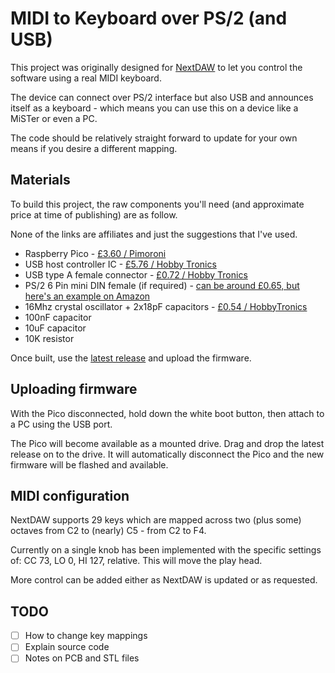 # MIDI to Keyboard over PS/2 (and USB)

This project was originally designed for [NextDAW](http://nextdaw.biasillo.com/) to let you control the software using a real MIDI keyboard.

The device can connect over PS/2 interface but also USB and announces itself as a keyboard - which means you can use this on a device like a MiSTer or even a PC.

The code should be relatively straight forward to update for your own means if you desire a different mapping.

## Materials

To build this project, the raw components you'll need (and approximate price at time of publishing) are as follow.

None of the links are affiliates and just the suggestions that I've used.

- Raspberry Pico - [£3.60 / Pimoroni](https://shop.pimoroni.com/products/raspberry-pi-pico?variant=32402092294227)
- USB host controller IC - [£5.76 / Hobby Tronics](https://www.hobbytronics.co.uk/usb-host/usb-host-dip)
- USB type A female connector - [£0.72 / Hobby Tronics](https://www.hobbytronics.co.uk/usb-type-a-socket)
- PS/2 6 Pin mini DIN female (if required) - [can be around £0.65, but here's an example on Amazon](https://www.amazon.co.uk/sourcingmap%C2%AE-Shielded-Female-Board-Connector-Silver/dp/B007PPHYFM)
- 16Mhz crystal oscillator + 2x18pF capacitors - [£0.54 / HobbyTronics](https://www.hobbytronics.co.uk/xtal-caps)
- 100nF capacitor
- 10uF capacitor
- 10K resistor

Once built, use the [latest release](https://github.com/remy/midi-to-ps2/releases/latest) and upload the firmware.

## Uploading firmware

With the Pico disconnected, hold down the white boot button, then attach to a PC using the USB port.

The Pico will become available as a mounted drive. Drag and drop the latest release on to the drive. It will automatically disconnect the Pico and the new firmware will be flashed and available.

## MIDI configuration

NextDAW supports 29 keys which are mapped across two (plus some) octaves from C2 to (nearly) C5 - from C2 to F4.

Currently on a single knob has been implemented with the specific settings of: CC 73, LO 0, HI 127, relative. This will move the play head.

More control can be added either as NextDAW is updated or as requested.

## TODO

- [ ] How to change key mappings
- [ ] Explain source code
- [ ] Notes on PCB and STL files
